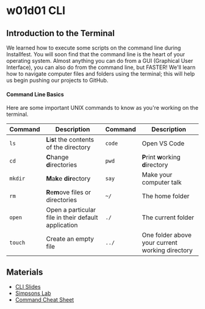 # w01d01 CLI

## Introduction to the Terminal

We learned how to execute some scripts on the command line during Installfest. You will soon find that the command line is the heart of your operating system. Almost anything you can do from a GUI (Graphical User Interface), you can also do from the command line, but FASTER! We'll learn how to navigate computer files and folders using the terminal; this will help us begin pushing our projects to GitHub.  

#### Command Line Basics

Here are some important UNIX commands to know as you're working on the terminal.


| Command | Description | Command| Description |
| --- | --- | --- | --- |
| `ls` | **L**i**s**t the contents of the directory | `code` | Open VS Code | 
| `cd` | **C**hange **d**irectories| `pwd`| **P**rint **w**orking **d**irectory |
| `mkdir` | **M**a**k**e **dir**ectory | `say`| Make your computer talk |
| `rm` | **R**e**m**ove files or directories | `~/` | The home folder |
| `open` | Open a particular file in their default application | `./`  | The current folder|
| `touch` | Create an empty file | `../`| One folder above your current working directory

## Materials
- [CLI Slides](w01d01-cli.pdf)
- [Simpsons Lab](simpsons-lab.md)
- [Command Cheat Sheet](https://www.git-tower.com/blog/command-line-cheat-sheet/)
